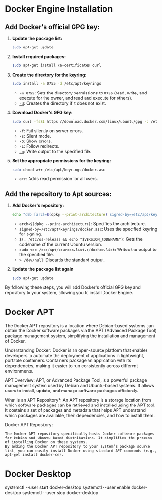 

# Docker Engine Installation

## Add Docker's official GPG key:

1. **Update the package list:**
    ```sh
    sudo apt-get update
    ```

2. **Install required packages:**
    ```sh
    sudo apt-get install ca-certificates curl
    ```

3. **Create the directory for the keyring:**
    ```sh
    sudo install -m 0755 -d /etc/apt/keyrings
    ```
    - `-m 0755`: Sets the directory permissions to `0755` (read, write, and execute for the owner, and read and execute for others).
    - [`-d`](command:_github.copilot.openSymbolFromReferences?%5B%22%22%2C%5B%7B%22uri%22%3A%7B%22scheme%22%3A%22file%22%2C%22authority%22%3A%22%22%2C%22path%22%3A%22%2Fhome%2Fsafar%2Fhexlet%2Fhexlet_flask%2FMakefile%22%2C%22query%22%3A%22%22%2C%22fragment%22%3A%22%22%7D%2C%22pos%22%3A%7B%22line%22%3A23%2C%22character%22%3A3%7D%7D%2C%7B%22uri%22%3A%7B%22scheme%22%3A%22file%22%2C%22authority%22%3A%22%22%2C%22path%22%3A%22%2Fhome%2Fsafar%2Fhexlet%2Fhexlet_flask%2Fpoetry.lock%22%2C%22query%22%3A%22%22%2C%22fragment%22%3A%22%22%7D%2C%22pos%22%3A%7B%22line%22%3A93%2C%22character%22%3A17%7D%7D%2C%7B%22uri%22%3A%7B%22scheme%22%3A%22file%22%2C%22authority%22%3A%22%22%2C%22path%22%3A%22%2Fhome%2Fsafar%2Fhexlet%2Fhexlet_flask%2Fpoetry.lock%22%2C%22query%22%3A%22%22%2C%22fragment%22%3A%22%22%7D%2C%22pos%22%3A%7B%22line%22%3A229%2C%22character%22%3A14%7D%7D%5D%2C%226c76e152-85f9-4db7-b872-dbb7ca570dbf%22%5D "Go to definition"): Creates the directory if it does not exist.

4. **Download Docker's GPG key:**
    ```sh
    sudo curl -fsSL https://download.docker.com/linux/ubuntu/gpg -o /etc/apt/keyrings/docker.asc
    ```
    - `-f`: Fail silently on server errors.
    - `-s`: Silent mode.
    - `-S`: Show errors.
    - `-L`: Follow redirects.
    - [`-o`](command:_github.copilot.openSymbolFromReferences?%5B%22%22%2C%5B%7B%22uri%22%3A%7B%22scheme%22%3A%22file%22%2C%22authority%22%3A%22%22%2C%22path%22%3A%22%2Fhome%2Fsafar%2Fhexlet%2Fhexlet_flask%2Fpoetry.lock%22%2C%22query%22%3A%22%22%2C%22fragment%22%3A%22%22%7D%2C%22pos%22%3A%7B%22line%22%3A5%2C%22character%22%3A37%7D%7D%5D%2C%226c76e152-85f9-4db7-b872-dbb7ca570dbf%22%5D "Go to definition"): Write output to the specified file.

5. **Set the appropriate permissions for the keyring:**
    ```sh
    sudo chmod a+r /etc/apt/keyrings/docker.asc
    ```
    - `a+r`: Adds read permission for all users.

## Add the repository to Apt sources:

1. **Add Docker's repository:**
    ```sh
    echo "deb [arch=$(dpkg --print-architecture) signed-by=/etc/apt/keyrings/docker.asc] https://download.docker.com/linux/ubuntu $(. /etc/os-release && echo "$VERSION_CODENAME") stable" | sudo tee /etc/apt/sources.list.d/docker.list > /dev/null
    ```
    - `arch=$(dpkg --print-architecture)`: Specifies the architecture.
    - `signed-by=/etc/apt/keyrings/docker.asc`: Uses the specified keyring for signing.
    - `$(. /etc/os-release && echo "$VERSION_CODENAME")`: Gets the codename of the current Ubuntu version.
    - `sudo tee /etc/apt/sources.list.d/docker.list`: Writes the output to the specified file.
    - `> /dev/null`: Discards the standard output.

2. **Update the package list again:**
    ```sh
    sudo apt-get update
    ```

By following these steps, you will add Docker's official GPG key and repository to your system, allowing you to install Docker Engine.

# Docker APT
The Docker APT repository is a location where Debian-based systems can obtain the Docker software packages via the APT (Advanced Package Tool) package management system, simplifying the installation and management of Docker.

Understanding Docker: Docker is an open-source platform that enables developers to automate the deployment of applications in lightweight, portable containers. Containers package an application with its dependencies, making it easier to run consistently across different environments.

APT Overview: APT, or Advanced Package Tool, is a powerful package management system used by Debian and Ubuntu-based systems. It allows users to install, update, and manage software packages efficiently.

What is an APT Repository?: An APT repository is a storage location from which software packages can be retrieved and installed using the APT tool. It contains a set of packages and metadata that helps APT understand which packages are available, their dependencies, and how to install them.

Docker APT Repository:

    The Docker APT repository specifically hosts Docker software packages for Debian and Ubuntu-based distributions. It simplifies the process of installing Docker on these systems.
    By adding the Docker APT repository to your system’s package source list, you can easily install Docker using standard APT commands (e.g., apt-get install docker-ce).

# Docker Desktop
systemctl --user start docker-desktop
systemctl --user enable docker-desktop
systemctl --user stop docker-desktop

